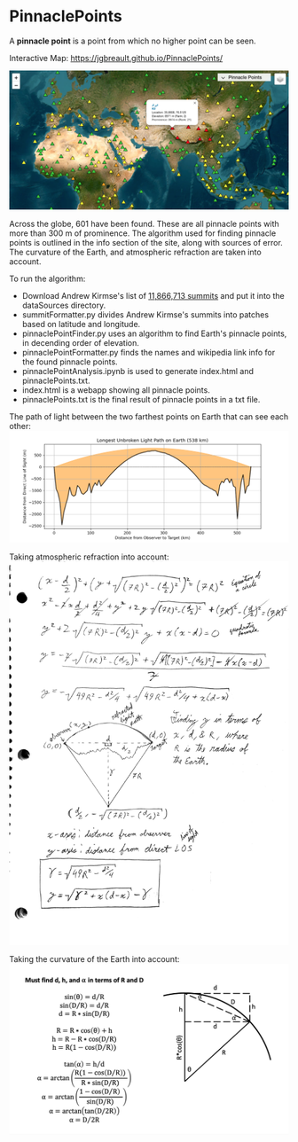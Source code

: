 # PinnaclePoints

A **pinnacle point** is a point from which no higher point can be seen.

Interactive Map: https://jgbreault.github.io/PinnaclePoints/

![Image](https://github.com/jgbreault/PinnaclePoints/blob/main/misc/pics/pinnaclePoints_globe.png)

Across the globe, 601 have been found. These are all pinnacle points with more than 300 m of prominence. The algorithm used for finding pinnacle points is outlined in the info section of the site, along with sources of error. The curvature of the Earth, and atmospheric refraction are taken into account.

To run the algorithm:
- Download Andrew Kirmse's list of <a href="https://www.andrewkirmse.com/prominence-update-2023#h.cap6s838fwux">11,866,713 summits</a> and put it into the dataSources directory.
- summitFormatter.py divides Andrew Kirmse's summits into patches based on latitude and longitude.
- pinnaclePointFinder.py uses an algorithm to find Earth's pinnacle points, in decending order of elevation.
- pinnaclePointFormatter.py finds the names and wikipedia link info for the found pinnacle points.
- pinnaclePointAnalysis.ipynb is used to generate index.html and pinnaclePoints.txt.
- index.html is a webapp showing all pinnacle points.
- pinnaclePoints.txt is the final result of pinnacle points in a txt file.

The path of light between the two farthest points on Earth that can see each other:
![Image](https://github.com/jgbreault/PinnaclePoints/blob/main/misc/pics/Longest_Unbroken_Light_Path_on_Earth_(538_km).png)

Taking atmospheric refraction into account:
![Image](https://github.com/jgbreault/PinnaclePoints/blob/main/misc/math/atmosphericRefraction.jpg)

Taking the curvature of the Earth into account:
![Image](https://github.com/jgbreault/PinnaclePoints/blob/main/misc/math/earthCurvature.png)